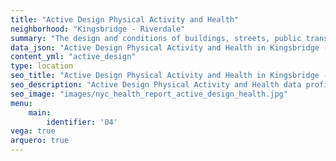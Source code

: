 ```yaml
---
title: "Active Design Physical Activity and Health"
neighborhood: "Kingsbridge - Riverdale"
summary: "The design and conditions of buildings, streets, public transportation and parks influence physical activity, use of active transportation and other healthy behavior. A neighborhood's features can also impact the safety of its residents."
data_json: "Active Design Physical Activity and Health in Kingsbridge - Riverdale"
content_yml: "active_design"
type: location
seo_title: "Active Design Physical Activity and Health in Kingsbridge - Riverdale"
seo_description: "Active Design Physical Activity and Health data profile for the Kingsbridge - Riverdale neighborhood of NYC."
seo_image: "images/nyc_health_report_active_design_health.jpg"
menu:
    main:
        identifier: '04'
vega: true
arquero: true
---
```

